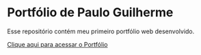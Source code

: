# Portfólio de Paulo Guilherme
Esse repositório contém meu primeiro portfólio web desenvolvido.

[Clique aqui para acessar o Portfólio](https://pguilhermef.github.io/)

#
